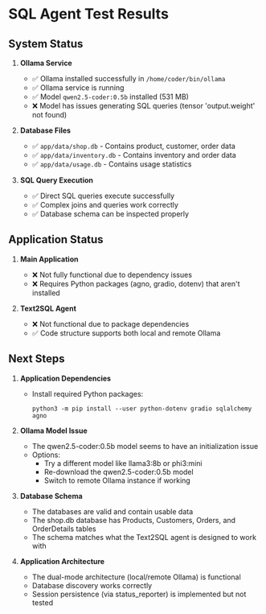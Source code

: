 # SQL Agent Test Results

## System Status

1. **Ollama Service**
   - ✅ Ollama installed successfully in `/home/coder/bin/ollama`
   - ✅ Ollama service is running
   - ✅ Model `qwen2.5-coder:0.5b` installed (531 MB)
   - ❌ Model has issues generating SQL queries (tensor 'output.weight' not found)

2. **Database Files**
   - ✅ `app/data/shop.db` - Contains product, customer, order data
   - ✅ `app/data/inventory.db` - Contains inventory and order data
   - ✅ `app/data/usage.db` - Contains usage statistics

3. **SQL Query Execution**
   - ✅ Direct SQL queries execute successfully
   - ✅ Complex joins and queries work correctly
   - ✅ Database schema can be inspected properly

## Application Status

1. **Main Application**
   - ❌ Not fully functional due to dependency issues
   - ❌ Requires Python packages (agno, gradio, dotenv) that aren't installed

2. **Text2SQL Agent**
   - ❌ Not functional due to package dependencies
   - ✅ Code structure supports both local and remote Ollama

## Next Steps

1. **Application Dependencies**
   - Install required Python packages:
     ```
     python3 -m pip install --user python-dotenv gradio sqlalchemy agno
     ```

2. **Ollama Model Issue**
   - The qwen2.5-coder:0.5b model seems to have an initialization issue
   - Options:
     - Try a different model like llama3:8b or phi3:mini
     - Re-download the qwen2.5-coder:0.5b model
     - Switch to remote Ollama instance if working

3. **Database Schema**
   - The databases are valid and contain usable data
   - The shop.db database has Products, Customers, Orders, and OrderDetails tables
   - The schema matches what the Text2SQL agent is designed to work with

4. **Application Architecture**
   - The dual-mode architecture (local/remote Ollama) is functional
   - Database discovery works correctly
   - Session persistence (via status_reporter) is implemented but not tested
